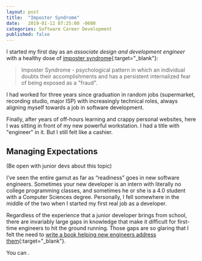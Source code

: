 ```yaml
---
layout: post
title:  "Imposter Syndrome"
date:   2019-01-12 07:25:00 -0600
categories: Software Career Development
published: false
---
```


I started my first day as an _associate design and development engineer_ with a healthy dose of [imposter syndrome](https://en.wikipedia.org/wiki/Impostor_syndrome){:target="_blank"}:

> Imposter Syndrome - psychological pattern in which an individual doubts their accomplishments and has a persistent internalized fear of being exposed as a "fraud".

I had worked for three years since graduation in random jobs (supermarket, recording studio, major ISP) with increasingly technical roles, always aligning myself towards a job in software development.

Finally, after years of off-hours learning and crappy personal websites, here I was sitting in front of my new powerful workstation. I had a title with "engineer" in it. But I still felt like a cashier.

## 





## Managing Expectations

(Be open with junior devs about this topic)

I’ve seen the entire gamut as far as “readiness” goes in new software engineers. Sometimes your new developer is an intern with literally no college programming classes, and sometimes he or she is a 4.0 student with a Computer Sciences degree. Personally, I fell somewhere in the middle of the two when I started my first real job as a developer.

Regardless of the experience that a junior developer brings from school, there are invariably large gaps in knowledge that make it difficult for first-time engineers to hit the ground running. Those gaps are so glaring that I felt the need to [write a book helping new engineers address them](https://www.amazon.com/How-your-First-Software-Engineer-ebook/dp/B06XZQ6G46){:target="_blank"}. 
          
You can .